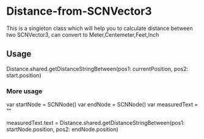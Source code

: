 # Distance-from-SCNVector3
This is a singleton class which will help you to calculate distance between two SCNVector3, can convert to Meter,Centemeter,Feet,Inch

## Usage

 Distance.shared.getDistanceStringBetween(pos1: currentPosition, pos2: start.position)
 
 ### More usage
 var startNode = SCNNode()
 var endNode = SCNNode()
 var measuredText = ""
 
 measuredText.text = Distance.shared.getDistanceStringBetween(pos1: startNode.position, pos2: endNode.position)
 
